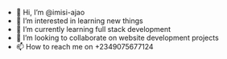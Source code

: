 - 👋 Hi, I’m @imisi-ajao
- 👀 I’m interested in learning new things
- 🌱 I’m currently learning full stack development
- 💞️ I’m looking to collaborate on website development projects
- 📫 How to reach me on +2349075677124

<!---
imisi-ajao/imisi-ajao is a ✨ special ✨ repository because its `README.md` (this file) appears on your GitHub profile.
You can click the Preview link to take a look at your changes.
--->
